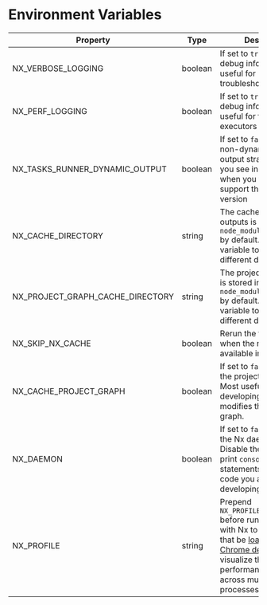 # Environment Variables

| Property                         | Type    | Description                                                                                                                                                                                                                  |
| -------------------------------- | ------- | ---------------------------------------------------------------------------------------------------------------------------------------------------------------------------------------------------------------------------- |
| NX_VERBOSE_LOGGING               | boolean | If set to `true`, will print debug information useful for troubleshooting                                                                                                                                                    |
| NX_PERF_LOGGING                  | boolean | If set to `true`, will print debug information useful for for profiling executors and Nx itself                                                                                                                              |
| NX_TASKS_RUNNER_DYNAMIC_OUTPUT   | boolean | If set to `false`, will use non-dynamic terminal output strategy (what you see in CI), even when you terminal can support the dynamic version                                                                                |
| NX_CACHE_DIRECTORY               | string  | The cache for task outputs is stored in `node_modules/.cache/nx` by default. Set this variable to use a different directory.                                                                                                 |
| NX_PROJECT_GRAPH_CACHE_DIRECTORY | string  | The project graph cache is stored in `node_modules/.cache/nx` by default. Set this variable to use a different directory.                                                                                                    |
| NX_SKIP_NX_CACHE                 | boolean | Rerun the tasks even when the results are available in the cache                                                                                                                                                             |
| NX_CACHE_PROJECT_GRAPH           | boolean | If set to `false`, disables the project graph cache. Most useful when developing a plugin that modifies the project graph.                                                                                                   |
| NX_DAEMON                        | boolean | If set to `false`, disables the Nx daemon process. Disable the daemon to print `console.log` statements in plugin code you are developing.                                                                                   |
| NX_PROFILE                       | string  | Prepend `NX_PROFILE=profile.json` before running targets with Nx to generate a file that be [loaded in Chrome dev tools](/recipes/other/performance-profiling) to visualize the performance of Nx across multiple processes. |
